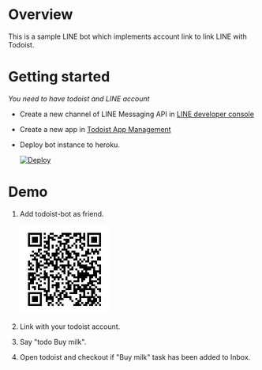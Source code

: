 # Overview

This is a sample LINE bot which implements account link to link LINE with Todoist.

# Getting started

*You need to have todoist and LINE account*

- Create a new channel of LINE Messaging API in [LINE developer console](https://developers.line.me/console/)
- Create a new app in [Todoist App Management](https://developer.todoist.com/appconsole.html)
- Deploy bot instance to heroku.

    [![Deploy](https://www.herokucdn.com/deploy/button.svg)](https://heroku.com/deploy)

# Demo

1. Add todoist-bot as friend.

    ![qrcode](./image/qrcode.png)

1. Link with your todoist account.

1. Say "todo Buy milk".

1. Open todoist and checkout if "Buy milk" task has been added to Inbox.
